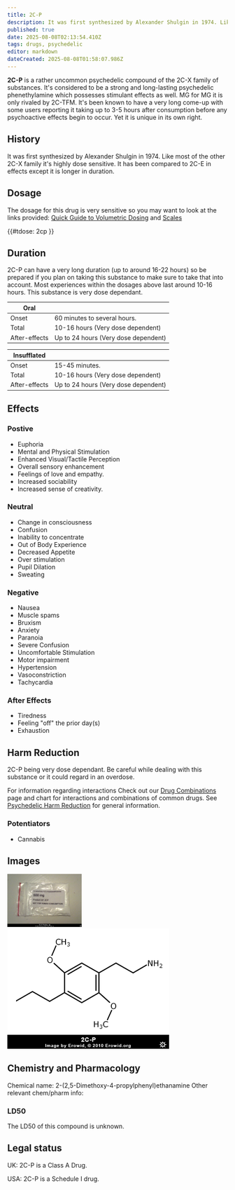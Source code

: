 ```yaml
---
title: 2C-P
description: It was first synthesized by Alexander Shulgin in 1974. Like most of the other 2C-X family it's highly dose sensitive.
published: true
date: 2025-08-08T02:13:54.410Z
tags: drugs, psychedelic
editor: markdown
dateCreated: 2025-08-08T01:58:07.986Z
---
```


**2C-P** is a rather uncommon psychedelic compound of the 2C-X family of substances. It's considered to be a strong and long-lasting psychedelic phenethylamine which possesses stimulant effects as well. MG for MG it is only rivaled by 2C-TFM. It's been known to have a very long come-up with some users reporting it taking up to 3-5 hours after consumption before any psychoactive effects begin to occur. Yet it is unique in its own right.

## History

It was first synthesized by Alexander Shulgin in 1974. Like most of the other 2C-X family it's highly dose sensitive. It has been compared to 2C-E in effects except it is longer in duration.

## Dosage

The dosage for this drug is very sensitive so you may want to look at the links provided: [Quick Guide to Volumetric Dosing](/en/guides/quick-guide-to-volumetric-dosing) and [Scales](/en/guides/scales)

{{#tdose: 2cp }}

## Duration

2C-P can have a very long duration (up to around 16-22 hours) so be prepared if you plan on taking this substance to make sure to take that into account.
Most experiences within the dosages above last around 10-16 hours.
This substance is very dose dependant.

| Oral |  |
|------|---|
| Onset | 60 minutes to several hours. |
| Total | 10-16 hours (Very dose dependent) |
| After-effects | Up to 24 hours (Very dose dependent) |

| Insufflated |  |
|-------------|---|
| Onset | 15-45 minutes. |
| Total | 10-16 hours (Very dose dependent) |
| After-effects | Up to 24 hours (Very dose dependent) |

## Effects

### Postive

* Euphoria
* Mental and Physical Stimulation
* Enhanced Visual/Tactile Perception
* Overall sensory enhancement
* Feelings of love and empathy.
* Increased sociability
* Increased sense of creativity.

### Neutral

* Change in consciousness
* Confusion
* Inability to concentrate
* Out of Body Experience
* Decreased Appetite
* Over stimulation
* Pupil Dilation
* Sweating

### Negative

* Nausea
* Muscle spams
* Bruxism
* Anxiety
* Paranoia
* Severe Confusion
* Uncomfortable Stimulation
* Motor impairment
* Hypertension
* Vasoconstriction
* Tachycardia

### After Effects

* Tiredness
* Feeling "off" the prior day(s)
* Exhaustion

## Harm Reduction

2C-P being very dose dependant. Be careful while dealing with this substance or it could regard in an overdose.

For information regarding interactions Check out our [Drug Combinations](/en/guides/drug-combinations) page and chart for interactions and combinations of common drugs.
See [Psychedelic Harm Reduction](/en/psychedelic#harm-reduction) for general information.

### Potentiators

* Cannabis

## Images

<img src="/assets/2cp_package.jpg" width="170px" alt="2C-P package">
<img src="/assets/2cp_molecule.gif" alt="2C-P molecule">

## Chemistry and Pharmacology

Chemical name: 2-(2,5-Dimethoxy-4-propylphenyl)ethanamine
Other relevant chem/pharm info:

### LD50

The LD50 of this compound is unknown.

## Legal status

UK: 2C-P is a Class A Drug.

USA: 2C-P is a Schedule I drug.